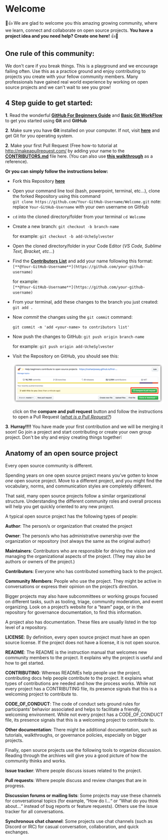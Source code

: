 # Welcome

💪👍 We are glad to welcome you this amazing growing community, where we learn, connect and collaborate on open source projects. **You have a project idea and you need help? Create one here!** 👍💪

## One rule of this community:
We don't care if you break things. This is a playground and we encourage failing often. Use this as a practice ground and enjoy contributing to projects you create with your fellow community members. Many professionals have gained real world experience by working on open source projects and we can't wait to see you grow!

## 4 Step guide to get started:
**1**. Read the wonderful [**GitHub For Beginners Guide**](http://readwrite.com/2013/09/30/understanding-github-a-journey-for-beginners-part-1/) and [**Basic Git WorkFlow**](https://guides.github.com/introduction/flow/index.html) to get you started using **Git** and **GitHub**

**2**. Make sure you have **Git** installed on your computer. If not, visit [**here**](https://git-scm.com/downloads) and get Git for you operating system.

**2**. Make your first Pull Request (Free how-to tutorial at http://makeapullrequest.com/  by adding your name to the [**CONTRIBUTORS.md**](CONTRIBUTORS.md) file here. (You can also use [**this walkthrough**](https://github.com/Roshanjossey/first-contributions) as a reference).

**Or you can simply follow the instructions below:**


- Fork this Repository [**here**](https://github.com/Abia-Community/Welcome/fork)
 
- Open your command line tool (bash, powerpoint, terminal, etc...), clone the forked Repository using this command <br>
`git clone https://github.com/Your-GitHub-Username/Welcome.git`
note: replace `Your-GitHub-Username` with your own username on GitHub

- `cd` into the cloned directory/folder from your terminal `cd Welcome`

- Create a new branch: `git checkout -b branch-name` 

    for example: `git checkout -b add-UcheSylvester`

- Open the cloned directory/folder in your Code Editor (*VS Code, Sublime Text, Bracket, etc...*)

- Find the [**Contributors List**](CONTRIBUTORS.md) and add your name following this format: <br>
`[**@Your-GitHub-Username**](https://github.com/your-github-username)`

    for example: <br> `[**@Your-GitHub-Username**](https://github.com/your-github-username)`

- From your terminal, add these changes to the branch you just created: `git add .`

- Now *commit* the changes using the `git commit` command:

    `git commit -m 'add <your-name> to contributors list'`

- Now push the changes to GitHub: `git push origin branch-name`
    
    for example: `git push origin add-UcheSylvester`

- Visit the Repository on GitHub, you should see this: 

    ![compare-and-pull](compare-pull.png)

    click on the **compare and pull request** button and follow the instructions to open a Pull Request ([*what is a Pull Request?*](https://help.github.com/en/articles/about-pull-requests))

**3**. **Hurray!!!!** You have made your first contribution and we will be merging it soon!
Go join a project and start contributing or create your own group project. Don't be shy and enjoy creating things together❕

 
## Anatomy of an open source project
Every open source community is different.

Spending years on one open source project means you’ve gotten to know _one_ open source project. Move to a different project, and you might find the vocabulary, norms, and communication styles are completely different.

That said, many open source projects follow a similar organizational structure. Understanding the different community roles and overall process will help you get quickly oriented to any new project.

A typical open source project has the following types of people:

**Author**: The person/s or organization that created the project

**Owner**: The person/s who has administrative ownership over the organization or repository (not always the same as the original author)

**Maintainers**: Contributors who are responsible for driving the vision and managing the organizational aspects of the project. (They may also be authors or owners of the project.)

**Contributors**: Everyone who has contributed something back to the project.

**Community Members**: People who use the project. They might be active in conversations or express their opinion on the project’s direction.

Bigger projects may also have subcommittees or working groups focused on different tasks, such as tooling, triage, community moderation, and event organizing. Look on a project’s website for a “team” page, or in the repository for governance documentation, to find this information.

A project also has documentation. These files are usually listed in the top level of a repository.

**LICENSE**: By definition, every open source project must have an open source license. If the project does not have a license, it is not open source.

**README**: The README is the instruction manual that welcomes new community members to the project. It explains why the project is useful and how to get started.

**CONTRIBUTING**: Whereas READMEs help people use the project, contributing docs help people contribute to the project. It explains what types of contributions are needed and how the process works. While not every project has a CONTRIBUTING file, its presence signals that this is a welcoming project to contribute to.

**CODE_OF_CONDUCT**: The code of conduct sets ground rules for participants’ behavior associated and helps to facilitate a friendly, welcoming environment. While not every project has a CODE_OF_CONDUCT file, its presence signals that this is a welcoming project to contribute to.

**Other documentation**: There might be additional documentation, such as tutorials, walkthroughs, or governance policies, especially on bigger projects.

Finally, open source projects use the following tools to organize discussion. Reading through the archives will give you a good picture of how the community thinks and works.

**Issue tracker**: Where people discuss issues related to the project.

**Pull requests**: Where people discuss and review changes that are in progress.

**Discussion forums or mailing lists**: Some projects may use these channels for conversational topics (for example, “How do I…“ or “What do you think about…“ instead of bug reports or feature requests). Others use the issue tracker for all conversations.

**Synchronous chat channel**: Some projects use chat channels (such as Discord or IRC) for casual conversation, collaboration, and quick exchanges.    
